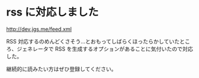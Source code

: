 # rss に対応しました
http://dev.jgs.me/feed.xml

RSS 対応するのめんどくさそう...とおもってしばらくほったらかしていたところ、ジェネレータで RSS を生成するオプションがあることに気付いたので対応した。

継続的に読みたい方はぜひ登録してください。
